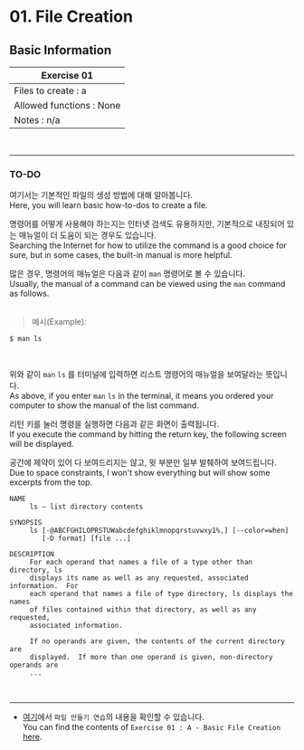 # 01. File Creation

## Basic Information

| Exercise 01              |
|--------------------------|
| Files to create : a      |
| Allowed functions : None |
| Notes : n/a              |

<br>

---
### TO-DO

여기서는 기본적인 파일의 생성 방법에 대해 알아봅니다.<br>
Here, you will learn basic how-to-dos to create a file.<br>

명령어를 어떻게 사용해야 하는지는 인터넷 검색도 유용하지만, 기본적으로 내장되어 있는 매뉴얼이 더 도움이 되는 경우도 있습니다.<br>
Searching the Internet for how to utilize the command is a good choice for sure, but in some cases, the built-in manual is more helpful.<br>

많은 경우, 명령어의 매뉴얼은 다음과 같이 `man` 명령어로 볼 수 있습니다.<br>
Usually, the manual of a command can be viewed using the `man` command as follows.<br><br>

> 예시(Example):
```
$ man ls
```
<br>

위와 같이 `man` `ls` 를 터미널에 입력하면 리스트 명령어의 매뉴얼을 보여달라는 뜻입니다.<br>
As above, if you enter `man` `ls` in the terminal, it means you ordered your computer to show the manual of the list command.<br>

리턴 키를 눌러 명령을 실행하면 다음과 같은 화면이 출력됩니다.<br>
If you execute the command by hitting the return key, the following screen will be displayed.<br>

공간에 제약이 있어 다 보여드리지는 않고, 윗 부분만 일부 발췌하여 보여드립니다.<br>
Due to space constraints, I won't show everything but will show some excerpts from the top.<br>

```
NAME
     ls – list directory contents

SYNOPSIS
     ls [-@ABCFGHILOPRSTUWabcdefghiklmnopqrstuvwxy1%,] [--color=when]
        [-D format] [file ...]

DESCRIPTION
     For each operand that names a file of a type other than directory, ls
     displays its name as well as any requested, associated information.  For
     each operand that names a file of type directory, ls displays the names
     of files contained within that directory, as well as any requested,
     associated information.

     If no operands are given, the contents of the current directory are
     displayed.  If more than one operand is given, non-directory operands are
     ...
```
<br>

---
* [여기](https://github.com/garlicvread/Shell_Scripting/tree/main/ShellScripts/01.FileCreation/Files)에서 `파일 만들기 연습`의 내용을 확인할 수 있습니다.<br>
  You can find the contents of `Exercise 01 : A - Basic File Creation` [here](https://github.com/garlicvread/Shell_Scripting/tree/main/ShellScripts/01.FileCreation/Files).